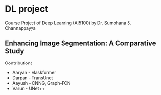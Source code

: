 # DL project
Course Project of Deep Learning (AI5100) by Dr. Sumohana S. Channappayya 
## Enhancing Image Segmentation: A Comparative Study

Contributions
- Aaryan - Maskformer
- Darpan - TransUnet
- Aayush - CNNG, Graph-FCN
- Varun - UNet++
